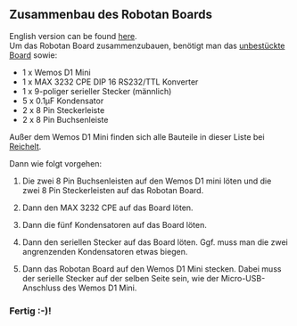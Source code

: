 <H2>Zusammenbau des Robotan Boards</H2>
English version can be found <A HREF="Assembly Instructions.md">here</A>.
<BR>
Um das Robotan Board zusammenzubauen, benötigt man das 
<A HREF="schematics">unbestückte Board</A> sowie:  
<BR>
<UL>
<LI>1 x Wemos D1 Mini
<LI>1 x MAX 3232 CPE DIP 16 RS232/TTL Konverter
<LI>1 x 9-poliger serieller Stecker (männlich)
<LI>5 x 0.1µF Kondensator
<LI>2 x 8 Pin Steckerleiste
<LI>2 x 8 Pin Buchsenleiste
  </UL>
Außer dem Wemos D1 Mini finden sich alle Bauteile in dieser Liste bei <A HREF="https://www.reichelt.de/my/1409494">Reichelt</A>.

Dann wie folgt vorgehen:
<BR>

1. Die zwei 8 Pin Buchsenleisten auf den Wemos D1 mini löten und die zwei 8 Pin Steckerleisten auf das Robotan Board.

2. Dann den MAX 3232 CPE auf das Board löten.

3. Dann die fünf Kondensatoren auf das Board löten.

4. Dann den seriellen Stecker auf das Board löten. Ggf. muss man die zwei angrenzenden Kondensatoren etwas biegen.

5. Dann das Robotan Board auf den Wemos D1 Mini stecken. Dabei muss der serielle Stecker auf der selben Seite sein, wie der Micro-USB-Anschluss des Wemos D1 Mini.

<H3>Fertig :-)!</H3>
